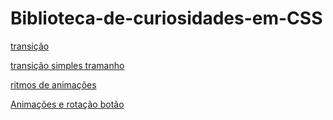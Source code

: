# Biblioteca-de-curiosidades-em-CSS

<a href="https://htmlpreview.github.io/?https://github.com/opvs55/Biblioteca-de-curiosidades-em-CSS/blob/main/Transi%C3%A7%C3%B5es/transi%C3%A7%C3%A3o/index.html">transição</a>


<a href="https://htmlpreview.github.io/?https://github.com/opvs55/Biblioteca-de-curiosidades-em-CSS/blob/main/Transi%C3%A7%C3%B5es/transi%C3%A7%C3%A3o%20e%20expans%C3%A3o/index.html">transição simples tramanho</a>

<a href="https://htmlpreview.github.io/?https://github.com/opvs55/Biblioteca-de-curiosidades-em-CSS/blob/main/Transi%C3%A7%C3%B5es/ritmos%20de%20anima%C3%A7%C3%B5es/index.html">ritmos de animações</a>

<a href="https://htmlpreview.github.io/?https://github.com/opvs55/Biblioteca-de-curiosidades-em-CSS/blob/main/Transi%C3%A7%C3%B5es/Rota%C3%A7%C3%A3oBot%C3%A3o/index.html">Animações e rotação botão</a>
